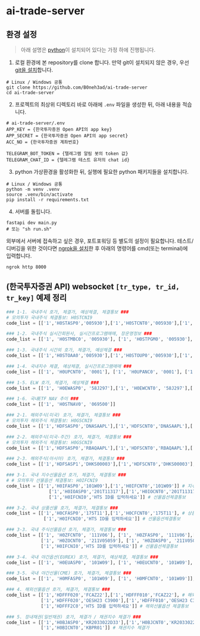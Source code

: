# ai-trade-server

## 환경 설정
> 아래 설명은 [python](https://www.python.org/downloads/)이 설치되어 있다는 가정 하에 진행됩니다.

1. 로컬 환경에 본 repository를 clone 합니다. 만약 git이 설치되지 않은 경우, 우선 [git을 설치](https://git-scm.com/book/ko/v2/%EC%8B%9C%EC%9E%91%ED%95%98%EA%B8%B0-Git-%EC%84%A4%EC%B9%98)합니다.
```shell
# Linux / Windows 공통
git clone https://github.com/B0neh3ad/ai-trade-server
cd ai-trade-server
```

2. 프로젝트의 최상위 디렉토리 바로 아래에 `.env` 파일을 생성한 뒤, 아래 내용을 적습니다.
```shell
# ai-trade-server/.env
APP_KEY = {한국투자증권 Open API의 app key}
APP_SECRET = {한국투자증권 Open API의 app secret}
ACC_NO = {한국투자증권 계좌번호}

TELEGRAM_BOT_TOKEN = {텔레그램 알림 봇의 token 값}
TELEGRAM_CHAT_ID = {텔레그램 테스트 유저의 chat id}
```

3. python 가상환경을 활성화한 뒤, 실행에 필요한 python 패키지들을 설치합니다.

```shell
# Linux / Windows 공통
python -m venv .venv
source .venv/bin/activate
pip install -r requirements.txt
```

4. 서버를 돌립니다.
```shell
fastapi dev main.py
# 또는 "sh run.sh"
```

외부에서 서버에 접속하고 싶은 경우, 포트포워딩 등 별도의 설정이 필요합니다.
테스트/디버깅을 위한 것이다면 [ngrok을 설치](https://ngrok.com/downloads/linux)한 후 아래의 명령어를 cmd(또는 terminal)에 입력합니다.
```
ngrok http 8000
```

## (한국투자증권 API) websocket `[tr_type, tr_id, tr_key]` 예제 정리
```python
### 1-1. 국내주식 호가, 체결가, 예상체결, 체결통보 ###
# 모의투자 국내주식 체결통보: H0STCNI9
code_list = [['1','H0STASP0','005930'],['1','H0STCNT0','005930'],['1', 'H0STANC0', '005930'],['1','H0STCNI0','HTS ID를 입력하세요']]

### 1-2. 국내주식 실시간회원사, 실시간프로그램매매, 장운영정보 ###
code_list = [['1', 'H0STMBC0', '005930'], ['1', 'H0STPGM0', '005930'], ['1', 'H0STMKO0', '005930']]

### 1-3. 국내주식 시간외 호가, 체결가, 예상체결 ###
code_list = [['1','H0STOAA0','005930'],['1','H0STOUP0','005930'],['1', 'H0STOAC0', '005930']]

### 1-4. 국내지수 체결, 예상체결, 실시간프로그램매매 ###
code_list = [['1', 'H0UPCNT0', '0001'], ['1', 'H0UPANC0', '0001'], ['1', 'H0UPPGM0', '0001']]

### 1-5. ELW 호가, 체결가, 예상체결 ###
code_list = [['1', 'H0EWASP0', '58J297'],['1', 'H0EWCNT0', '58J297'],['1', 'H0EWANC0', '58J297']]

### 1-6. 국내ETF NAV 추이 ###
code_list = [['1', 'H0STNAV0', '069500']]

### 2-1. 해외주식(미국) 호가, 체결가, 체결통보 ###
# 모의투자 해외주식 체결통보: H0GSCNI9
code_list = [['1','HDFSASP0','DNASAAPL'],['1','HDFSCNT0','DNASAAPL'],['1','H0GSCNI0','HTS ID를 입력하세요']]

### 2-2. 해외주식(미국-주간) 호가, 체결가, 체결통보 ###
# 모의투자 해외주식 체결통보: H0GSCNI9
code_list = [['1','HDFSASP0','RBAQAAPL'],['1','HDFSCNT0','RBAQAAPL'],['1','H0GSCNI0','HTS ID를 입력하세요']]

### 2-3. 해외주식(아시아) 호가, 체결가, 체결통보 ###
code_list = [['1','HDFSASP1','DHKS00003'],['1','HDFSCNT0','DHKS00003'],['1','H0GSCNI0','HTS ID를 입력하세요']]

### 3-1. 국내 지수선물옵션 호가, 체결가, 체결통보 ###
# # 모의투자 선물옵션 체결통보: H0IFCNI9
code_list = [['1','H0IFASP0','101W09'],['1','H0IFCNT0','101W09']] # 지수선물호가, 체결가
                ['1','H0IOASP0','201T11317'],['1','H0IOCNT0','201T11317']] # 지수옵션호가, 체결가
                ['1','H0IFCNI0','HTS ID를 입력하세요']] # 선물옵션체결통보

### 3-2. 국내 상품선물 호가, 체결가, 체결통보 ###
code_list = [['1','H0CFASP0','175T11'],['1','H0CFCNT0','175T11'], # 상품선물호가, 체결가
              ['1','H0IFCNI0','HTS ID를 입력하세요']] # 선물옵션체결통보

### 3-3. 국내 주식선물옵션 호가, 체결가, 체결통보 ###
code_list = [['1', 'H0ZFCNT0', '111V06'], ['1', 'H0ZFASP0', '111V06'],['1', 'H0ZFANC0', '111V06'], # 주식선물호가, 체결가, 예상체결
             ['1', 'H0ZOCNT0', '211V05059'], ['1', 'H0ZOASP0', '211V05059'], ['1', 'H0ZOANC0', '211V05059'], # 주식옵션호가, 체결가, 예상체결
             ['1','H0IFCNI0','HTS ID를 입력하세요']] # 선물옵션체결통보

### 3-4. 국내 야간옵션(EUREX) 호가, 체결가, 예상체결, 체결통보 ###
code_list = [['1', 'H0EUASP0', '101W09'], ['1', 'H0EUCNT0', '101W09'], ['1', 'H0EUANC0', '101W09']]#, ['1', 'H0EUCNI0', 'HTS ID를 입력하세요']]

### 3-5. 국내 야간선물(CME) 호가, 체결가, 체결통보 ###
code_list = [['1', 'H0MFASP0', '101W09'], ['1', 'H0MFCNT0', '101W09']], ['1', 'H0MFCNI0', 'HTS ID를 입력하세요']]

### 4. 해외선물옵션 호가, 체결가, 체결통보 ###
code_list = [['1','HDFFF020','FCAZ22'],['1','HDFFF010','FCAZ22'], # 해외선물 체결가, 호가
             ['1','HDFFF020','OESH23 C3900'],['1','HDFFF010','OESH23 C3900'], # 해외옵션 체결가, 호가
             ['1','HDFFF2C0','HTS ID를 입력하세요']] # 해외선물옵션 체결통보

### 5. 장내채권(일반채권) 호가, 체결가 / 채권지수 체결가 ###
code_list = [['1','H0BJASP0','KR2033022D33'],['1','H0BJCNT0','KR2033022D33'], # 일반채권 체결가, 호가
             ['1','H0BICNT0','KBPR01']] # 채권지수 체결가
```
